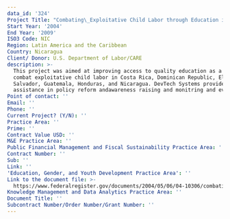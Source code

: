 ```yaml
---
data_id: '324'
Project Title: "Combating\_Exploitative Child Labor through Education in Central America"
Start Year: '2004'
End Year: '2009'
ISO3 Code: NIC
Region: Latin America and the Caribbean
Country: Nicaragua
Client/ Donor: U.S. Department of Labor/CARE
description: >-
  This project was aimed at improving access to quality education as a means to
  combat exploitative child labor in Costa Rica, Dominican Republic, El
  Salvador, Guatemala, Honduras, and Nicaragua. DevTech Systems provides
  assistance in policy reform andawareness raising and monitring and evaluation.
Point of contact: ''
Email: ''
Phone: ''
Current Project? (Y/N): ''
Practice Area: ''
Prime: ''
Contract Value USD: ''
M&E Practice Area: ''
Public Financial Management and Fiscal Sustainability Practice Area: ''
Contract Number: ''
Sub: ''
Link: ''
'Education, Gender, and Youth Development Practice Area': ''
Link to the document file: >-
  https://www.federalregister.gov/documents/2004/05/06/04-10306/combating-exploitive-child-labor-through-education-in-central-america-costa-rica-el-salvador
Knowledge Management and Data Analytics Practice Area: ''
Document Title: ''
Subcontract Number/Order Number/Grant Number: ''
---
```


